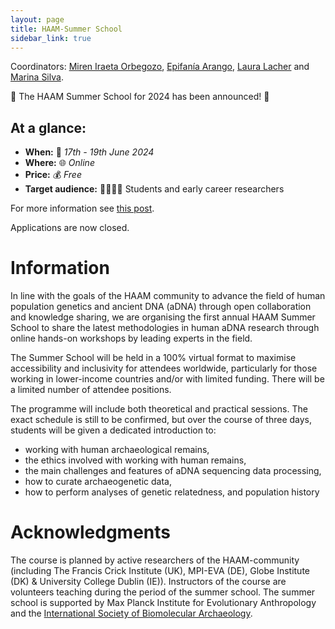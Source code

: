 ```yaml
---
layout: page
title: HAAM-Summer School
sidebar_link: true
---
```


Coordinators: [Miren Iraeta Orbegozo](mailto:iraeta.miren@gmail.com), [Epifanía Arango](mailto:epifaniarango@gmail.com), [Laura Lacher](mailto:laura_lacher@eva.mpg.de) and [Marina Silva](mailto:marina.silva@crick.ac.uk).

📣 The HAAM Summer School for 2024 has been announced! 📣

## At a glance:

- **When:** 📅 _17th - 19th June 2024_
- **Where:** 🌐 _Online_
- **Price:** 💰 _Free_
- **Target audience:** 🧑‍🔬🧑‍💻 Students and early career researchers

For more information see [this post](/news/2024/04/05/event/).

Applications are now closed.

# Information

In line with the goals of the HAAM community to advance the field of human population genetics and ancient DNA (aDNA) through open collaboration and knowledge sharing, we are organising the first annual HAAM Summer School to share the latest methodologies in human aDNA research through online hands-on workshops by leading experts in the field.

The Summer School will be held in a 100% virtual format to maximise accessibility and inclusivity for attendees worldwide, particularly for those working in lower-income countries and/or with limited funding. There will be a limited number of attendee positions.

The programme will include both theoretical and practical sessions. The exact schedule is still to be confirmed, but over the course of three days, students will be given a dedicated introduction to:
- working with human archaeological remains, 
- the ethics involved with working with human remains,
- the main challenges and features of aDNA sequencing data processing,
- how to curate archaeogenetic data,
- how to perform analyses of genetic relatedness, and population history

# Acknowledgments

The course is planned by active researchers of the HAAM-community (including The Francis Crick Institute (UK), MPI-EVA (DE), Globe Institute (DK) & University College Dublin (IE)). Instructors of the course are volunteers teaching during the period of the summer school. The summer school is supported by Max Planck Institute for Evolutionary Anthropology and the [International Society of Biomolecular Archaeology](https://www.isbarch.org/).

